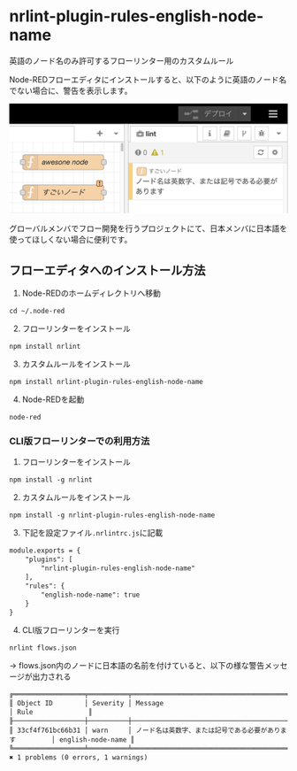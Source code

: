 # nrlint-plugin-rules-english-node-name
英語のノード名のみ許可するフローリンター用のカスタムルール

Node-REDフローエディタにインストールすると、以下のように英語のノード名でない場合に、警告を表示します。

![](https://github.com/kazuhitoyokoi/nrlint-plugin-rules-english-node-name/blob/main/editor.png)

グローバルメンバでフロー開発を行うプロジェクトにて、日本メンバに日本語を使ってほしくない場合に便利です。

## フローエディタへのインストール方法
1. Node-REDのホームディレクトリへ移動
```
cd ~/.node-red
```

2. フローリンターをインストール
```
npm install nrlint
```

3. カスタムルールをインストール
```
npm install nrlint-plugin-rules-english-node-name
```

4. Node-REDを起動
```
node-red
```

### CLI版フローリンターでの利用方法

1. フローリンターをインストール
```
npm install -g nrlint
```

2. カスタムルールをインストール
```
npm install -g nrlint-plugin-rules-english-node-name
```

3. 下記を設定ファイル`.nrlintrc.js`に記載
```
module.exports = {
    "plugins": [
        "nrlint-plugin-rules-english-node-name"
    ],
    "rules": {
        "english-node-name": true
    }
}
```

4. CLI版フローリンターを実行
```
nrlint flows.json
```
-> flows.json内のノードに日本語の名前を付けていると、以下の様な警告メッセージが出力される
```
╔══════════════════╤══════════╤══════════════════════════════════════════════════╤═══════════════════╗
║ Object ID        │ Severity │ Message                                          │ Rule              ║
╟──────────────────┼──────────┼──────────────────────────────────────────────────┼───────────────────╢
║ 33cf4f761bc66b31 │ warn     │ ノード名は英数字、または記号である必要があります         │ english-node-name ║
╚══════════════════╧══════════╧══════════════════════════════════════════════════╧═══════════════════╝
✖ 1 problems (0 errors, 1 warnings)
```
